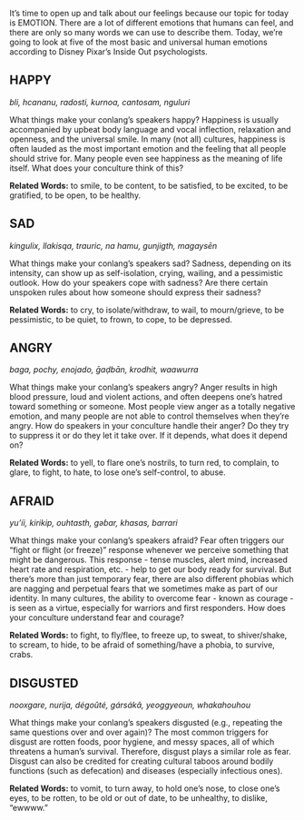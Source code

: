 It’s time to open up and talk about our feelings because our topic for today is EMOTION. There are a lot of different emotions that humans can feel, and there are only so many words we can use to describe them. Today, we’re going to look at five of the most basic and universal human emotions according to Disney Pixar’s Inside Out psychologists.

## HAPPY

_bli, hcananu, radosti, kurnoa, cantosam, nguluri_

What things make your conlang’s speakers happy? Happiness is usually accompanied by upbeat body language and vocal inflection, relaxation and openness, and the universal smile. In many (not all) cultures, happiness is often lauded as the most important emotion and the feeling that all people should strive for. Many people even see happiness as the meaning of life itself. What does your conculture think of this?

**Related Words:** to smile, to be content, to be satisfied, to be excited, to be gratified, to be open, to be healthy.

## SAD

_kingulix, llakisqa, trauric, na hamu, gunjigth, magaysēn_

What things make your conlang’s speakers sad? Sadness, depending on its intensity, can show up as self-isolation, crying, wailing, and a pessimistic outlook. How do your speakers cope with sadness? Are there certain unspoken rules about how someone should express their sadness?

**Related Words:** to cry, to isolate/withdraw, to wail, to mourn/grieve, to be pessimistic, to be quiet, to frown, to cope, to be depressed.

## ANGRY

_baga, pochy, enojado, ḡaḍbān, krodhit, waawurra_

What things make your conlang’s speakers angry? Anger results in high blood pressure, loud and violent actions, and often deepens one’s hatred toward something or someone. Most people view anger as a totally negative emotion, and many people are not able to control themselves when they’re angry. How do speakers in your conculture handle their anger? Do they try to suppress it or do they let it take over. If it depends, what does it depend on?

**Related Words:** to yell, to flare one’s nostrils, to turn red, to complain, to glare, to fight, to hate, to lose one’s self-control, to abuse.

## AFRAID

_yu’íi, kirikip, ouhtasth, gəɓar, khasas, barrari_

What things make your conlang’s speakers afraid? Fear often triggers our “fight or flight (or freeze)” response whenever we perceive something that might be dangerous. This response - tense muscles, alert mind, increased heart rate and respiration, etc. - help to get our body ready for survival. But there’s more than just temporary fear, there are also different phobias which are nagging and perpetual fears that we sometimes make as part of our identity. In many cultures, the ability to overcome fear - known as courage - is seen as a virtue, especially for warriors and first responders. How does your conculture understand fear and courage?

**Related Words:** to fight, to fly/flee, to freeze up, to sweat, to shiver/shake, to scream, to hide, to be afraid of something/have a phobia, to survive, crabs.

## DISGUSTED

_nooxgare, nurija, dégoûté, gársákâ, yeoggyeoun, whakahouhou_

What things make your conlang’s speakers disgusted (e.g., repeating the same questions over and over again)? The most common triggers for disgust are rotten foods, poor hygiene, and messy spaces, all of which threatens a human’s survival. Therefore, disgust plays a similar role as fear. Disgust can also be credited for creating cultural taboos around bodily functions (such as defecation) and diseases (especially infectious ones).

**Related Words:** to vomit, to turn away, to hold one’s nose, to close one’s eyes, to be rotten, to be old or out of date, to be unhealthy, to dislike, “ewwww.”
